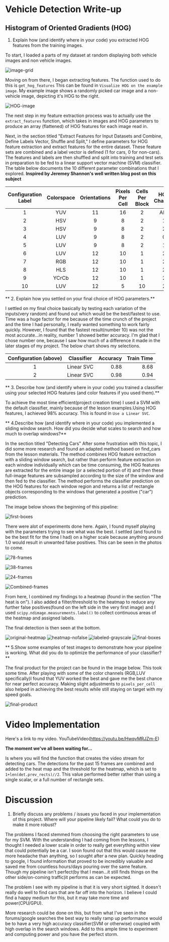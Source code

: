 
# Vehicle Detection Write-up

## Histogram of Oriented Gradients (HOG)

1. Explain how (and identify where in your code) you extracted HOG features from the training images.

To start, I loaded a parts of my dataset at random displaying both vehicle images and non vehicle images.

![image-grid](output_images/HOG-Grid.png)

Moving on from there, I began extracting features. The function used to do this is `get_hog_features` This can be found in `Visualize HOG on the example image`. My example image shows a randomly picked car image and a non-vehicle image, depicting it's HOG to the right.

![HOG-image](output_images/HOG.png)

The next step in my feature extraction process was to actually use the `extract_features` function, which takes in images and HOG parameters to produce an array (flattened) of HOG features for each image read in.

Next, in the section titled "Extract Features for Input Datasets and Combine, Define Labels Vector, Shuffle and Split," I define parameters for HOG feature extraction and extract features for the entire dataset. These feature sets are combined and a label vector is defined (1 for cars, 0 for non-cars). The features and labels are then shuffled and split into training and test sets in preparation to be fed to a linear support vector machine (SVM) classifier. The table below documents the 10 different parameter combinations that I explored. **Inspired by Jeremey Shannon's well written blog post on this subject**

| Configuration Label | Colorspace | Orientations | Pixels Per Cell | Cells Per Block | HOG Channel | Extract Time |
| :-----------------: | :--------: | :----------: | :-------------: | :-------------: | :---------: | ------------:|
| 1                   | YUV        | 11           | 16              | 2               | ALL         | 42.82        |
| 2                   | HSV        | 9            | 8               | 2               | 1           | 23.6        |
| 3                   | HSV        | 9            | 8               | 2               | 2           | 22.99        |
| 4                   | LUV        | 9            | 8               | 2               | 0           | 24.31        |
| 5                   | LUV        | 9            | 8               | 2               | 1           | 24.73        |
| 6                   | LUV        | 12           | 10              | 1               | 2           | 22.11        |
| 7                   | RGB        | 12           | 10              | 1               | 2           | 47.69        |
| 8                   | HLS        | 12           | 10              | 1               | 2           | 20.60        |
| 9                   | YCrCb      | 12           | 10              | 1               | 2           | 20.05        |
| 10                  | LUV        | 12           | 5               | 10               | 2           | 19.66        |


** 2. Explain how you settled on your final choice of HOG parameters.**

I settled on my final choice basically by testing each variation of the inputs(very random) and found out which would be the best/fastest to use. Time was a huge factor for me because of the time crunch of the project and the time I had personally, I really wanted something to work fairly quickly. However, I found that the fastest result(number 10) was not the most accurate...in reality, number 1 showed better accuracy. I'm glad that I chose number one, because I saw how much of a difference it made in the later stages of my project. The below chart shows my selections.

| Configuration (above) | Classifier | Accuracy | Train Time |
| :-------------------: | :--------: | -------: | ---------: |
| 1                     | Linear SVC | 0.88     | 8.68       |
| 2                     | Linear SVC | 0.98     | 0.94       |

** 3. Describe how (and identify where in your code) you trained a classifier using your selected HOG features (and color features if you used them).**

To achieve the most time efficient(project creation time) I used a SVM with the default classifier, mainly because of the lesson examples.Using HOG features, I achieved 98% accuracy. This is found in `Use a Linear SVC`.

** 4.Describe how (and identify where in your code) you implemented a sliding window search. How did you decide what scales to search and how much to overlap windows?**

In the section titled "Detecting Cars" After some frustration with this topic, I did some more research and found an adapted method based on find_cars from the lesson materials. The method combines HOG feature extraction with a sliding window search, but rather than perform feature extraction on each window individually which can be time consuming, the HOG features are extracted for the entire image (or a selected portion of it) and then these full-image features are subsampled according to the size of the window and then fed to the classifier. The method performs the classifier prediction on the HOG features for each window region and returns a list of rectangle objects corresponding to the windows that generated a positive ("car") prediction.

The image below shows the beginning of this pipeline:

![first-boxes](output_images/first-detected-boxes.png)

There were alot of experiments done here. Again, I found myself playing with the parameters trying to see what was the best. I settled (and found to be the best fit for the time I had) on a higher scale because anything around 1.0 would result in unwanted false positives. This can be seen in the photos to come.

![78-frames](output_images/78frame-windows.png)

![38-frames](output_images/38frame-windows.png)

![24-frames](output_images/24frame-windows.png)

![Combined-frames](output_images/combined-windows.png)

From here, I combined my findings to a heatmap (found in the section "The heat is on"). I also added a filter/threshold to the heatmap to reduce any further false positives(found on the left side in the very first image) and I used `scipy.ndimage.measurements.label()` to collect continuous areas of the heatmap and assigned labels.

The final detection is then seen at the bottom.

![original-heatmap](output_images/original-heatmap.png)
![heatmap-nofalse](output_images/heatmap.png)
![labeled-grayscale](output_images/grayscale-heatmap.png)
![final-boxes](output_images/detecting_cars_test.png)

** 5.Show some examples of test images to demonstrate how your pipeline is working. What did you do to optimize the performance of your classifier?**

The final product for the project can be found in the image below. This took some time. After playing with some of the color channels (RGB,LUV specifically)I found that YUV worked the best and gave me the best chance for near perfect accuracy. Making slight adjustments to `pixels_per_cell` also helped in achieving the best results while still staying on target with my speed goals.

![final-product](output_images/final_output.png)

# Video Implementation

Here's a link to my video. YouTubeVideo(https://youtu.be/HwqvMRJZm-E)

**The moment we've all been waiting for...**

Is where you will find the function that creates the video stream for detecting cars. The detections for the past 15 frames are combined and added to the heat map and the threshold for the heatmap, which is set to `1+len(det.prev_rects)//2`. This value performed better rather than using a single scalar, or a full number of rectangle sets.

# Discussion

1. Briefly discuss any problems / issues you faced in your implementation of this project. Where will your pipeline likely fail? What could you do to make it more robust?

The problems I faced stemmed from choosing the right parameters to use for my SVM. With the understanding I had coming from the lessons, I thought I needed a lower scale in order to really get everything within view that could potentially be a car. I soon found out that this would cause me more headache than anything, so I sought after a new plan. Quickly heading to google, I found information that proved to be incredibly valuable and saved me from countless hours/days pouring over the same feature. Though my pipeline isn't perfect(by that I mean...it still finds things on the other side/on-coming traffic)it performs as can be expected. 

The problem I see with my pipeline is that it is very short sighted. It doesn't really do well to find cars that are far off into the horizon. I believe I could find a happy medium for this, but it may take more time and power(CPU/GPU). 

More research could be done on this, but from what I've seen in the forums/google searches the best way to really ramp up performance would be to have a very high accuracy classifier(SVM or otherwise) coupled with high overlap in the search windows. Add to this ample time to experiment and computing power and you have the perfect storm.
